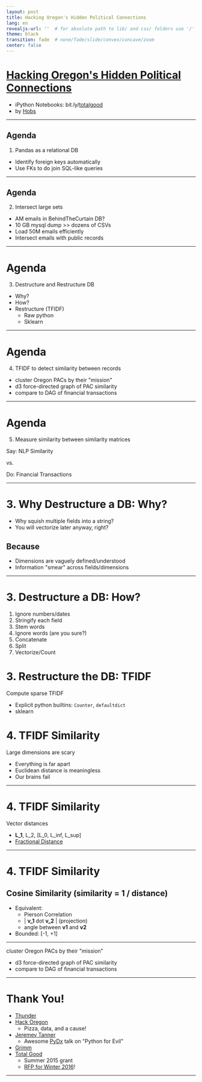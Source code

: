 ```yaml
---
layout: post
title: Hacking Oregon's Hidden Political Connections
lang: en
revealjs-url: ''  # for absolute path to lib/ and css/ folders use '/'
theme: black
transition: fade  # none/fade/slide/convex/concave/zoom
center: false
---
```


# [Hacking Oregon's Hidden Political Connections](http://totalgood.github.io/talks/2015-10-27-Hacking-Oregon-Hidden-Political-Connections.html)

- iPython Notebooks: bit.ly/[totalgood](https://github.com/totalgood/talks/tree/master/notebooks)
- by [Hobs](mailto:hobs@totalgood.com?Subject=Hack%20Oregon)

---

## Agenda

1. Pandas as a relational DB

- Identify foreign keys automatically
- Use FKs to do join SQL-like queries

---

## Agenda

2. Intersect large sets

- AM emails in BehindTheCurtain DB?
- 10 GB mysql dump >> dozens of CSVs
- Load 50M emails efficiently
- Intersect emails with public records

---

# Agenda

3. Destructure and Restructure DB

- Why?
- How?
- Restructure (TFIDF)
    - Raw python
    - Sklearn

---

# Agenda

4. TFIDF to detect similarity between records

- cluster Oregon PACs by their "mission"
- d3 force-directed graph of PAC similarity
- compare to DAG of financial transactions

---

# Agenda

5. Measure similarity between similarity matrices

Say: NLP Similarity

vs.

Do: Financial Transactions

---

# 3. Why Destructure a DB: Why?

- Why squish multiple fields into a string?
- You will vectorize later anyway, right?

## Because

- Dimensions are vaguely defined/understood
- Information "smear" across fields/dimensions

---

# 3. Destructure a DB: How?

1. Ignore numbers/dates
2. Stringify each field
3. Stem words
4. Ignore words (are you sure?)
5. Concatenate
6. Split
7. Vectorize/Count

# 3. Restructure the DB: TFIDF

Compute sparse TFIDF

- Explicit python builtins: `Counter`, `defaultdict`
- sklearn

# 4. TFIDF Similarity

Large dimensions are scary

- Everything is far apart
- Euclidean distance is meaningless
- Our brains fail

---

# 4. TFIDF Similarity

Vector distances

- **L_1**, L_2, [L_0,  L_inf, L_sup]
- [Fractional Distance](http://citeseer.ist.psu.edu/viewdoc/download?doi=10.1.1.23.7409&rep=rep1&type=pdf)

---

# 4. TFIDF Similarity

## Cosine Similarity (similarity = 1 / distance)

- Equivalent:
    - Pierson Correlation
    - | **v_1** dot **v_2** | (projection)
    - angle between **v1** and **v2**
- Bounded: [-1, +1]

---

cluster Oregon PACs by their "mission"
- d3 force-directed graph of PAC similarity
- compare to DAG of financial transactions

---

# Thank You!

- [Thunder](mailto:melange.au.bleu@gmail.com?Subject=Hack%20Oregon)
- [Hack Oregon](http://hackoregon.org)
    - Pizza, data, and a cause!
- [Jeremey Tanner](http://jeremytanner.com/)
    - Awesome [PyDx](pydx.org) talk on "Python for Evil"
- [Grimm](mailto:allen@grimmscience.com?Subject=Hack%20Oregon)
- [Total Good](http://totalgood.com)
    - Summer 2015 grant
    - [RFP for Winter 2016](http://totalgood.com/blog/invitation-for-machine-intelligence-grant-proposals-winter-2016/)!

---

